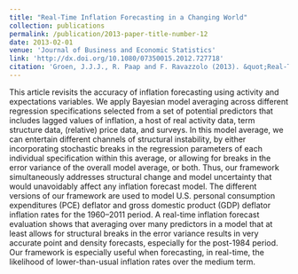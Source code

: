 ```yaml
---
title: "Real-Time Inflation Forecasting in a Changing World"
collection: publications
permalink: /publication/2013-paper-title-number-12
date: 2013-02-01
venue: 'Journal of Business and Economic Statistics'
link: 'http://dx.doi.org/10.1080/07350015.2012.727718'
citation: 'Groen, J.J.J., R. Paap and F. Ravazzolo (2013). &quot;Real-Time Inflation Forecasting in a Changing World&quot; <i>Journal of Business & Economic Statistics</i>. 31, pp. 29-44.'
---
```

This article revisits the accuracy of inflation forecasting using activity and expectations variables. We apply Bayesian model averaging across different regression specifications selected from a set of potential predictors that includes lagged values of inflation, a host of real activity data, term structure data, (relative) price data, and surveys. In this model average, we can entertain different channels of structural instability, by either incorporating stochastic breaks in the regression parameters of each individual specification within this average, or allowing for breaks in the error variance of the overall model average, or both. Thus, our framework simultaneously addresses structural change and model uncertainty that would unavoidably affect any inflation forecast model. The different versions of our framework are used to model U.S. personal consumption expenditures (PCE) deflator and gross domestic product (GDP) deflator inflation rates for the 1960–2011 period. A real-time inflation forecast evaluation shows that averaging over many predictors in a model that at least allows for structural breaks in the error variance results in very accurate point and density forecasts, especially for the post-1984 period. Our framework is especially useful when forecasting, in real-time, the likelihood of lower-than-usual inflation rates over the medium term.
